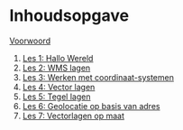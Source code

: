 Inhoudsopgave 
====
[Voorwoord](Voorwoord.md)
 1. [Les 1: Hallo Wereld](LES1.md)
 2. [Les 2: WMS lagen](LES2.md)
 3. [Les 3: Werken met coordinaat-systemen](LES3.md)
 4. [Les 4: Vector lagen](LES4.md) 
 5. [Les 5: Tegel lagen](LES5.md) 
 6. [Les 6: Geolocatie op basis van adres](LES6.md) 
 7. [Les 7: Vectorlagen op maat](LES7.md) 

